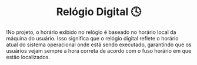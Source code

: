 <h1 align="center">Relógio Digital 🕓</h1>
<p>!No projeto, o horário exibido no relógio é baseado no horário local da máquina do usuário. Isso significa que o relógio digital reflete o horário atual do sistema operacional onde está sendo executado, garantindo que os usuários vejam sempre a hora correta de acordo com o fuso horário em que estão localizados.
</p>
